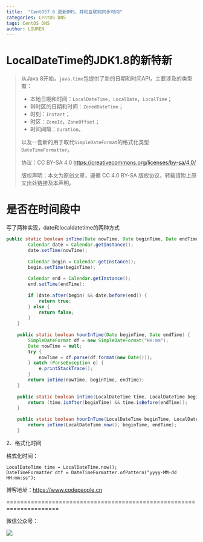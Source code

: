 ```yaml
---
title:  "CentOS7.6 更新DNS，并和互联网同步时间"
categories: CentOS DNS
tags: CentOS DNS
author: LIUREN
---
```


# LocalDateTime的JDK1.8的新特新

> 从Java 8开始，`java.time`包提供了新的日期和时间API，主要涉及的类型有：
>
> - 本地日期和时间：`LocalDateTime`，`LocalDate`，`LocalTime`；
> - 带时区的日期和时间：`ZonedDateTime`；
> - 时刻：`Instant`；
> - 时区：`ZoneId`，`ZoneOffset`；
> - 时间间隔：`Duration`。
>
> 以及一套新的用于取代`SimpleDateFormat`的格式化类型`DateTimeFormatter`。
>
> 协议：CC BY-SA 4.0 https://creativecommons.org/licenses/by-sa/4.0/  
>
> 版权声明：本文为原创文章，遵循 CC 4.0 BY-SA 版权协议，转载请附上原文出处链接及本声明。



# 是否在时间段中

写了两种实现，date和localdatetime的两种方式

```java
public static boolean inTime(Date nowTime, Date beginTime, Date endTime) {
        Calendar date = Calendar.getInstance();
        date.setTime(nowTime);
 
        Calendar begin = Calendar.getInstance();
        begin.setTime(beginTime);
 
        Calendar end = Calendar.getInstance();
        end.setTime(endTime);
 
        if (date.after(begin) && date.before(end)) {
            return true;
        } else {
            return false;
        }
    }
 
    public static boolean hourInTime(Date beginTime, Date endTime) {
        SimpleDateFormat df = new SimpleDateFormat("HH:mm");
        Date nowTime = null;
        try {
            nowTime = df.parse(df.format(new Date()));
        } catch (ParseException e) {
            e.printStackTrace();
        }
        return inTime(nowTime, beginTime, endTime);
    }
 
    public static boolean inTime(LocalDateTime time, LocalDateTime beginTime, LocalDateTime endTime) {
        return (time.isAfter(beginTime) && time.isBefore(endTime));
    }
 
    public static boolean hourInTime(LocalDateTime beginTime, LocalDateTime endTime) {
        return inTime(LocalDateTime.now(), beginTime, endTime);
    }
```

2、格式化时间

格式化时间：

```shell
LocalDateTime time = LocalDateTime.now();
DateTimeFormatter dtf = DateTimeFormatter.ofPattern("yyyy-MM-dd HH:mm:ss");
```





博客地址：<https://www.codepeople.cn>

=====================================================================

微信公众号：

![](https://www.codepeople.cn/imges/weixin_icon/weixin.jpg)